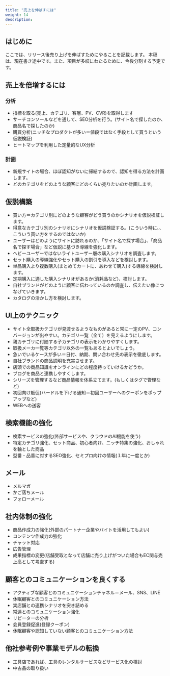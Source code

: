 ```yaml
---
title: "売上を伸ばすには"
weight: 14
description: 
---
```


## はじめに

ここでは、リリース後売り上げを伸ばすためにやることを記載します。
本稿は、現在書き途中です。また、項目が多岐にわたるために、今後分割する予定です。

## 売上を倍増するには

### 分析

- 指標を取る(売上、カテゴリ、客層、PV、CVR)を取得します
- サーチコンソールなどを通して、SEO分析を行う。(サイト名で探したのか、商品名で探したのか) 
- 購買分析(ニッチなプロダクトが多い＝値段ではなく手段として買うという仮説検証)
- ヒートマップを利用した定量的なUX分析

### 計画

- 新規サイトの場合、ほぼ認知がないに帰結するので、認知を得る方法を計画します。
- どのカテゴリをどのような顧客にどのくらい売りたいのか計画します。

## 仮説構築

- 買い方＝カテゴリ別にどのような顧客がどう買うのかシナリオを仮説検証します。
- 得意なカテゴリ別のシナリオにシナリオを仮説検証する。(こういう時に、、こういう買い方をするのではないか)
- ユーザーはどのようにサイトに訪れるのか、「サイト名で探す場合」、「商品名で探す場合」など仮説に基づき導線を強化します。
- ヘビーユーザーではないライトユーザー層の購入シナリオを調査します。
- セット購入の導線強化やセット購入の割引を導入などを検討します。
- 単品購入より複数購入(まとめてカートに、あわせて購入)する導線を検討します。
- 定期購入に適した購入シナリオがあるか(消耗品など)、検討します。
- 自社ブランドがどのように顧客に伝わっているのか調査し、伝えたい像につなげていきます。
- カタログの活かし方を検討します。

## UI上のテクニック

- サイト全取扱カテゴリが見渡せるようなものがあると常に一定のPV、コンバージョンが出やすい。カテゴリ一覧（全て）を見えるようにします。
- 親カテゴリに付随する子カテゴリの表示をわかりやすくします。
- 取扱メーカ一覧等カテゴリ以外の一覧もあるとよいでしょう。
- 急いでいるケースが多い＝日付、納期、問い合わせ先の表示を徹底します。
- 自社ブランドの商品説明を充実させます。
- 店頭での商品知識をオンラインにどの程度持っていけるかどうか。
- ブログを商品と連携しやすくします。
- シリーズを管理するなど商品情報を体系立てます。(もしくはタグで管理など)
- 初回向け販促(ハードルを下げる通知＝初回ユーザーへのクーポンをポップアップなど)
- WEBへの送客

## 検索機能の強化

- 検索サービスの強化(外部サービスや、クラウドのAI機能を使う)
- 特定カテゴリ強化、セット商品、初心者向け、ニッチ特集の強化、おしゃれを軸とした商品
- 型番・品番に対するSEO強化、セミプロ向けの情報(１年に一度とか)

## メール

- メルマガ
- かご落ちメール
- フォローメール

## 社内体制の強化

- 商品作成力の強化(外部のパートナー企業やバイトを活用してもよい)
- コンテンツ作成力の強化
- チャット対応
- 広告管理
- 成果指標の変更(店舗受取となって店舗に売り上げがついた場合もEC関与売上高として考慮する)

## 顧客とのコミュニケーションを良くする

- アクティブな顧客とのコミュニケーションチャネル＝メール、SNS、LINE
- 休眠顧客とのコミュニケーション方法
- 実店舗との連携シナリオを突き詰める
- 常連とのコミュニケーション強化
- リピーターの分析
- 会員登録促進(登録クーポン)
- 休眠顧客や認知していない顧客とのコミュニケーション方法

## 他社参考例や事業モデルの転換

- 工具店であれば、工具のレンタルサービスなどサービス化の検討
- 中古品の取り扱い

